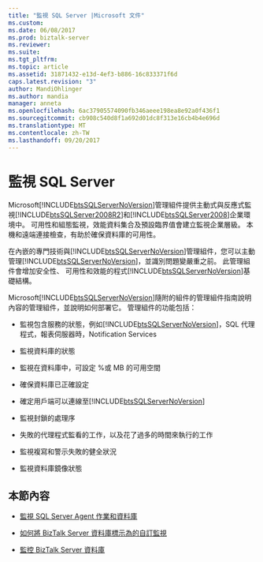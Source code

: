 ```yaml
---
title: "監視 SQL Server |Microsoft 文件"
ms.custom: 
ms.date: 06/08/2017
ms.prod: biztalk-server
ms.reviewer: 
ms.suite: 
ms.tgt_pltfrm: 
ms.topic: article
ms.assetid: 31871432-e13d-4ef3-b886-16c833371f6d
caps.latest.revision: "3"
author: MandiOhlinger
ms.author: mandia
manager: anneta
ms.openlocfilehash: 6ac37905574090fb346aeee198ea8e92a0f436f1
ms.sourcegitcommit: cb908c540d8f1a692d01dc8f313e16cb4b4e696d
ms.translationtype: MT
ms.contentlocale: zh-TW
ms.lasthandoff: 09/20/2017
---
```

# <a name="monitoring-sql-servers"></a>監視 SQL Server
Microsoft[!INCLUDE[btsSQLServerNoVersion](../includes/btssqlservernoversion-md.md)]管理組件提供主動式與反應式監視[!INCLUDE[btsSQLServer2008R2](../includes/btssqlserver2008r2-md.md)]和[!INCLUDE[btsSQLServer2008](../includes/btssqlserver2008-md.md)]企業環境中。 可用性和組態監視，效能資料集合及預設臨界值會建立監視企業層級。 本機和遠端連接檢查，有助於確保資料庫的可用性。  
  
 在內嵌的專門技術與[!INCLUDE[btsSQLServerNoVersion](../includes/btssqlservernoversion-md.md)]管理組件，您可以主動管理[!INCLUDE[btsSQLServerNoVersion](../includes/btssqlservernoversion-md.md)]，並識別問題變嚴重之前。 此管理組件會增加安全性、 可用性和效能的程式[!INCLUDE[btsSQLServerNoVersion](../includes/btssqlservernoversion-md.md)]基礎結構。  
  
 Microsoft[!INCLUDE[btsSQLServerNoVersion](../includes/btssqlservernoversion-md.md)]隨附的組件的管理組件指南說明內容的管理組件，並說明如何部署它。 管理組件的功能包括：  
  
-   監視包含服務的狀態，例如[!INCLUDE[btsSQLServerNoVersion](../includes/btssqlservernoversion-md.md)]，SQL 代理程式，報表伺服器時，Notification Services  
  
-   監視資料庫的狀態  
  
-   監視在資料庫中，可設定 %或 MB 的可用空間  
  
-   確保資料庫已正確設定  
  
-   確定用戶端可以連線至[!INCLUDE[btsSQLServerNoVersion](../includes/btssqlservernoversion-md.md)]  
  
-   監視封鎖的處理序  
  
-   失敗的代理程式監看的工作，以及花了過多的時間來執行的工作  
  
-   監視複寫和警示失敗的健全狀況  
  
-   監視資料庫鏡像狀態  
  
## <a name="in-this-section"></a>本節內容  
  
-   [監視 SQL Server Agent 作業和資料庫](../technical-guides/monitoring-sql-server-agent-jobs-and-databases.md)  
  
-   [如何將 BizTalk Server 資料庫標示為的自訂監視](../technical-guides/how-to-mark-biztalk-server-databases-for-customized-monitoring.md)  
  
-   [監控 BizTalk Server 資料庫](../technical-guides/monitor-the-biztalk-server-databases.md)